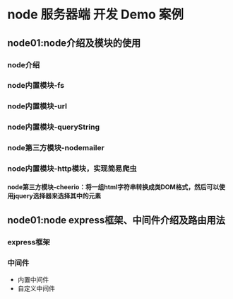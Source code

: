 # node 服务器端 开发 Demo 案例

## node01:node介绍及模块的使用
### node介绍
### node内置模块-fs
### node内置模块-url
### node内置模块-queryString
### node第三方模块-nodemailer
### node内置模块-http模块，实现简易爬虫
#### node第三方模块-cheerio：将一组html字符串转换成类DOM格式，然后可以使用jquery选择器来选择其中的元素

## node01:node express框架、中间件介绍及路由用法

### express框架
### 中间件
   + 内置中间件
   + 自定义中间件